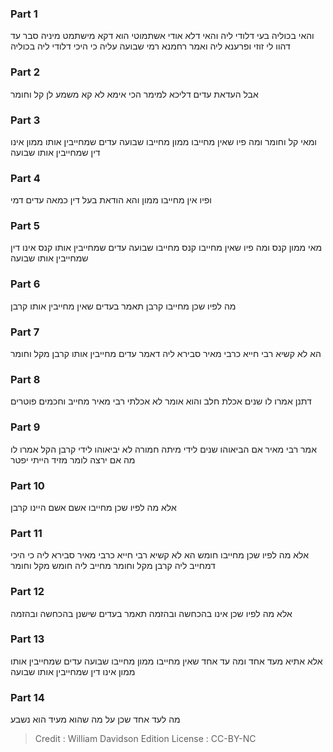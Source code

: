 
### Part 1
והאי בכוליה בעי דלודי ליה והאי דלא אודי אשתמוטי הוא דקא מישתמט מיניה סבר עד דהוו לי זוזי ופרענא ליה ואמר רחמנא רמי שבועה עליה כי היכי דלודי ליה בכוליה

### Part 2
אבל העדאת עדים דליכא למימר הכי אימא לא קא משמע לן קל וחומר

### Part 3
ומאי קל וחומר ומה פיו שאין מחייבו ממון מחייבו שבועה עדים שמחייבין אותו ממון אינו דין שמחייבין אותו שבועה

### Part 4
ופיו אין מחייבו ממון והא הודאת בעל דין כמאה עדים דמי

### Part 5
מאי ממון קנס ומה פיו שאין מחייבו קנס מחייבו שבועה עדים שמחייבין אותו קנס אינו דין שמחייבין אותו שבועה

### Part 6
מה לפיו שכן מחייבו קרבן תאמר בעדים שאין מחייבין אותו קרבן

### Part 7
הא לא קשיא רבי חייא כרבי מאיר סבירא ליה דאמר עדים מחייבין אותו קרבן מקל וחומר

### Part 8
דתנן אמרו לו שנים אכלת חלב והוא אומר לא אכלתי רבי מאיר מחייב וחכמים פוטרים

### Part 9
אמר רבי מאיר אם הביאוהו שנים לידי מיתה חמורה לא יביאוהו לידי קרבן הקל אמרו לו מה אם ירצה לומר מזיד הייתי יפטר

### Part 10
אלא מה לפיו שכן מחייבו אשם אשם היינו קרבן

### Part 11
אלא מה לפיו שכן מחייבו חומש הא לא קשיא רבי חייא כרבי מאיר סבירא ליה כי היכי דמחייב ליה קרבן מקל וחומר מחייב ליה חומש מקל וחומר

### Part 12
אלא מה לפיו שכן אינו בהכחשה ובהזמה תאמר בעדים שישנן בהכחשה ובהזמה

### Part 13
אלא אתיא מעד אחד ומה עד אחד שאין מחייבו ממון מחייבו שבועה עדים שמחייבין אותו ממון אינו דין שמחייבין אותו שבועה

### Part 14
מה לעד אחד שכן על מה שהוא מעיד הוא נשבע

>Credit : William Davidson Edition
>License : CC-BY-NC